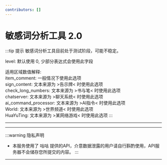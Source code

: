 ```yaml
---
contributors: []
---
```


<script setup>
import Analyzer from '../.vitepress/theme/components/chksenswd.vue'
</script>

# 敏感词分析工具 2.0

:::tip 提示
敏感词分析工具目前处于测试阶段，可能不稳定。    

level: 默认使用 0, 少部分表达式会使用此字段    

适用区域数值解释:    
item_comment: 一般情况下使用此选项    
sign_content: 文本来源为 >告示牌< 时使用此选项    
check_long_numbers: 文本来源为 >书与笔< 时使用此选项    
chatserver: 文本来源为 >聊天系统< 时使用此选项    
ai_command_processor: 文本来源为 >AI指令< 时使用此选项    
World: 文本来源为 >世界频道< 时使用此选项    
HuaYuTing: 文本来源为 >某网络游戏< 时使用此选项
:::

---

<Analyzer />

---

:::warning 隐私声明
- 本服务使用了 咕咕 提供的API，介意数据泄露的用户请自行斟酌使用，API服务器不会储存您所提交的内容。
:::

---
